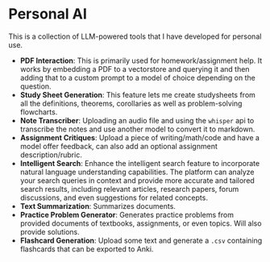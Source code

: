 # Personal AI

This is a collection of LLM-powered tools that I have developed for personal use.

* **PDF Interaction**: This is primarily used for homework/assignment help. It works by embedding a PDF to a vectorstore and querying it and then adding that to a custom prompt to a model of choice depending on the question.
* **Study Sheet Generation**: This feature lets me create studysheets from all the definitions, theorems, corollaries as well as problem-solving flowcharts.
* **Note Transcriber**: Uploading an audio file and using the `whisper` api to transcribe the notes and use another model to convert it to markdown.
* **Assignment Critiques**: Upload a piece of writing/math/code and have a model offer feedback, can also add an optional assignment description/rubric.
* **Intelligent Search**: Enhance the intelligent search feature to incorporate natural language understanding capabilities. The platform can analyze your search queries in context and provide more accurate and tailored search results, including relevant articles, research papers, forum discussions, and even suggestions for related concepts.
* **Text Summarization**: Summarizes documents.
* **Practice Problem Generator**: Generates practice problems from provided documents of textbooks, assignments, or even topics. Will also provide solutions.
* **Flashcard Generation**: Upload some text and generate a `.csv` containing flashcards that can be exported to Anki.
